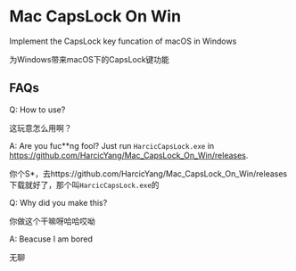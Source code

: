 # Mac CapsLock On Win
Implement the CapsLock key funcation of macOS in Windows

为Windows带来macOS下的CapsLock键功能

<h2>FAQs</h2>

Q: How to use? 

这玩意怎么用啊？

A: Are you fuc**ng fool? Just run <code>HarcicCapsLock.exe</code> in https://github.com/HarcicYang/Mac_CapsLock_On_Win/releases. 

你个S*，去https://github.com/HarcicYang/Mac_CapsLock_On_Win/releases 下载就好了，那个叫<code>HarcicCapsLock.exe</code>的


Q: Why did you make this? 

你做这个干嘛呀哈哈哎呦

A: Beacuse I am bored 

无聊
